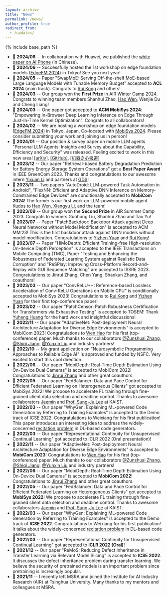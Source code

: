 ```yaml
---
layout: archive
title: "News"
permalink: /news/
author_profile: true
redirect_from:
  - /updates/
---
```


{% include base_path %}

- 📢 **2024/06** -- In collaboration with Huawei, we published the [white paper on AI Phone](https://developer.huawei.com/consumer/cn/doc/guidebook/terminals-ai-0000001929853698) (in Chinese).
- 📢 **2024/06** -- Successfully hosted the 1st workshop on edge foundation models ([EdgeFM 2024](https://edgefm.github.io/)) in Tokyo! See you next year!
- 📢 **2024/05** -- Paper "SwapMoE: Serving Off-the-shelf MoE-based Large Language Models with Tunable Memory Budget" accepted to **ACL 2024** (main track). Congrats to [Rui Kong](https://rui-kong.github.io/) and others!
- 📢 **2024/03** -- Our group won the **First Prize** in AIR Winter Camp 2024. Congrats to winning team members Shanhui Zhao, [Hao Wen](https://wenh18.github.io/), Wenjie Du and Cheng Liang!
- 📢 **2024/03** -- One paper got accepted to **ACM MobiSys 2024**: "Empowering In-Browser Deep Learning Inference on Edge Through Just-In-Time Kernel Optimization". Congrats to all collaborators!
- 📢 **2024/02** -- We are hosting a workshop on edge foundation models ([EdgeFM 2024](https://edgefm.github.io/)) in Tokyo, Japan, Co-located with [MobiSys 2024](https://www.sigmobile.org/mobisys/2024/). Please consider submitting your work and joining us in person!
- 📢 **2024/01** -- Our position & survey paper on mobile LLM agents "Personal LLM Agents: Insights and Survey about the Capability, Efficiency and Security" was released. Feeling excited to work in this new area! [[arXiv]](https://arxiv.org/abs/2401.05459), [[GitHub]](https://github.com/MobileLLM/Personal_LLM_Agents_Survey), [[机器之心报道]](https://mp.weixin.qq.com/s/JYB4BzsXhWF8pEUUkvn_GQ)
- 📢 **2023/12** -- Our paper "Retrieval-based Battery Degradation Prediction for Battery Energy Storage System Operations" got a **Best Paper Award** in IEEE GreenCom 2023. Thanks and congratulations to our awesome intern [Yixuan Li](#) and partners at [GDS](https://www.gds-services.com/en/)!
- 📢 **2023/11** -- Two papers "AutoDroid: LLM-powered Task Automation in Android", "FlexNN: Efficient and Adaptive DNN Inference on  Memory-Constrained Edge Devices" are conditionally accepted to **MobiCom 2024**! The former is our first work on LLM-powered mobile agent. Kudos to [Hao Wen](https://wenh18.github.io/), [Xiangyu Li](#), and the team!
- 📢 **2023/09** -- Our group won the **Second Prize** in AIR Summer Camp 2023. Congrats to winners Guohong Liu, Shanhui Zhao and Tao Yu!
- 📢 **2023/07** -- Paper "PatchBackdoor: Backdoor Attack against Deep Neural Networks without Model Modification" is accepted to ACM MM‘23! This is the first backdoor attack against DNN models without model modification. Congratulations to [Yizhen Yuan](https://xaiveryuan.github.io) and [Rui Kong](https://rui-kong.github.io/)!
- 📢 **2023/07** -- Paper "HiMoDepth: Efficient Training-free High-resolution On-device Depth Perception" is accepted to the IEEE Transactions on Mobile Computing (TMC), Paper "Testing and Enhancing the Robustness of Federated Learning System against Realistic Data Corruption" and "ReSPlay: Improving Cross-Platform Record-and-Replay with GUI Sequence Matching" are accepted to ISSRE 2023. Congratulations to Jinrui Zhang, Chen Yang, Shaokun Zhang, and coauthors!
- 📢 **2023/03** -- Our paper "ConvReLU++: Reference-based Lossless Acceleration of Conv-ReLU Operations on Mobile CPU" is conditionally accepted to MobiSys 2023! Congratulations to [Rui Kong](https://rui-kong.github.io/) and [Yizhen Yuan](https://xaiveryuan.github.io) for their first top-conference paper!
- 📢 **2023/02** -- Our paper "PatchCensor: Patch Robustness Certification for Transformers via Exhaustive Testing" is accepted to TOSEM! Thank [Yuheng Huang](https://scholar.google.com/citations?user=yXYsGnQAAAAJ) for the hard work and insightful discussions! 
- 📢 **2022/11** -- Our paper "AdaptiveNet: Post-deployment Neural Architecture Adaptation for Diverse Edge Environments" is accepted to MobiCom 2023! Congratulations to [Wen Hao](#) for his first (top-conference) paper. Much thanks to our collaborators [@Zunshuai Zhang](#), [@Shiqi Jiang](https://www.microsoft.com/en-us/research/people/shijiang/), [@Yunxin Liu](https://yunxinliu.github.io/) and industry partners!
- 📢 **2022/10** -- My grant application on "Neurosymbolic Programming Approaches to Reliable Edge AI" is approved and funded by NSFC. Very excited to start this cool direction.
- 📢 **2022/06** -- Our paper "MobiDepth: Real-Time Depth Estimation Using On-Device Dual Cameras" is accepted to MobiCom 2022! Congratulations to [Jinrui Zhang](https://zjr.eis.mobi/) and other great coauthors.
- 📢 **2022/05** -- Our paper "FedBalancer: Data and Pace Control for Efficient Federated Learning on Heterogeneous Clients" got accepted to MobiSys 2022! We propose to accelerate FL training through fine-grained client data selection and deadline control. Thanks to awesome collaborators [Jaemin](https://jaemin-shin.github.io/) and [Prof. Sung-Ju Lee](https://jaemin-shin.github.io/) at KAIST.
- 📢 **2022/03** -- Our paper "WhyGen: Explaining ML-powered Code Generation by Referring to Training Examples" is accepted to the Demo track of ICSE 2022. Congratulations to Weixiang for his first publication! This paper introduces an interesting idea to address the widely-concerned [recitation problem](https://docs.github.com/ja/github/copilot/research-recitation) in DL-based code generators.
- 📢 **2022/03** -- Our paper "Representational Continuity for Unsupervised Continual Learning" got accepted to ICLR 2022 (Oral presentation)!
- 📢 **2022/11** -- Our paper "AdaptiveNet: Post-deployment Neural Architecture Adaptation for Diverse Edge Environments" is accepted to **MobiCom 2023**! Congratulations to [Wen Hao](#) for his first (top-conference) paper. Much thanks to our collaborators [@Zunshuai Zhang](#), [@Shiqi Jiang](https://www.microsoft.com/en-us/research/people/shijiang/), [@Yunxin Liu](https://yunxinliu.github.io/) and industry partners!
- 📢 **2022/06** -- Our paper "MobiDepth: Real-Time Depth Estimation Using On-Device Dual Cameras" is accepted to **MobiCom 2022**! Congratulations to [Jinrui Zhang](https://zjr.eis.mobi/) and other great coauthors.
- 📢 **2022/05** -- Our paper "FedBalancer: Data and Pace Control for Efficient Federated Learning on Heterogeneous Clients" got accepted to **MobiSys 2022**! We propose to accelerate FL training through fine-grained client data selection and deadline control. Thanks to awesome collaborators [Jaemin](https://jaemin-shin.github.io/) and [Prof. Sung-Ju Lee](https://jaemin-shin.github.io/) at KAIST.
- 📢 **2022/03** -- Our paper "WhyGen: Explaining ML-powered Code Generation by Referring to Training Examples" is accepted to the Demo track of **ICSE 2022**. Congratulations to Weixiang for his first publication! It talks about the widely-concerned [recitation problem](https://docs.github.com/ja/github/copilot/research-recitation) in DL-based code generators.
- 📢 **2022/03** -- Our paper "Representational Continuity for Unsupervised Continual Learning" got accepted to **ICLR 2022 (Oral)**!
- 📢 **2021/12** -- Our paper "ReMoS: Reducing Defect Inheritance in Transfer Learning via Relevant Model Slicing" is accepted to **ICSE 2022**. It discusses the defect inheritance problem during transfer learning. We believe the security of pretrained models is an important problem since pretraining is increaingly popular.
- 📢 **2021/11** -- I recently left MSRA and joined the Institute for AI Industry Research (AIR) at Tsinghua University. Many thanks to my mentors and colleagues at MSRA.

